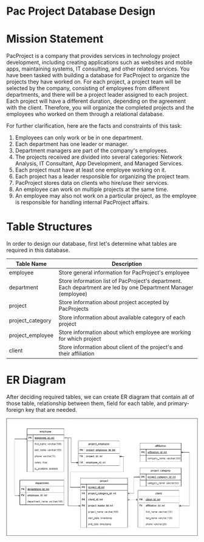 # Pac Project Database Design

# Mission Statement
PacProject is a company that provides services in technology project development, including creating applications such as websites and mobile apps, maintaining systems, IT consulting, and other related services. You have been tasked with building a database for PacProject to organize the projects they have worked on. For each project, a project team will be selected by the company, consisting of employees from different departments, and there will be a project leader assigned to each project. Each project will have a different duration, depending on the agreement with the client. Therefore, you will organize the completed projects and the employees who worked on them through a relational database.

For further clarification, here are the facts and constraints of this task:

1. Employees can only work or be in one department.
2. Each department has one leader or manager.
3. Department managers are part of the company's employees.
4. The projects received are divided into several categories: Network Analysis, IT Consultant, App Development, and Managed Services.
5. Each project must have at least one employee working on it.
6. Each project has a leader responsible for organizing the project team.
7. PacProject stores data on clients who hire/use their services.
8. An employee can work on multiple projects at the same time.
9. An employee may also not work on a particular project, as the employee is responsible for handling internal PacProject affairs.

# Table Structures

In order to design our database, first let's determine what tables are required in this database.

| Table Name | Description | 
| --- | --- | 
| employee | Store general information for PacProject's employee |
| department | Store information list of PacProject's department.  Each department are led by one Department Manager (employee)
| project | Store information about project accepted by PacProjects |
| project_category | Store information about available category of each project |
| project_employee | Store information about which employee are working for which project |
| client | Store information about client of the project's and their affiliation |

# ER Diagram

After deciding required tables, we can create ER diagram that contain all of those table, relationship between them, field for each table, and primary-foreign key that are needed.

![](erd/pacproject-erd.png)

